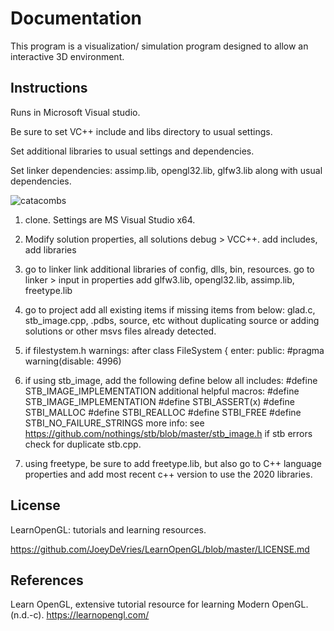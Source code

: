 # Documentation

This program is a visualization/ simulation program designed to allow an interactive 3D environment. 

## Instructions 

Runs in Microsoft Visual studio. 

Be sure to set VC++ include and libs directory to usual settings.

Set additional libraries to usual settings and dependencies.

Set linker dependencies: assimp.lib, opengl32.lib, glfw3.lib along with usual dependencies.

![catacombs](https://user-images.githubusercontent.com/110789514/209882296-22c19a5d-1255-49b0-8191-2b7c8699a602.png)

1. clone. Settings are MS Visual Studio x64. 

2. Modify solution properties, all solutions debug > VCC++.
add includes, add libraries

3. go to linker link additional libraries of config, dlls, bin, resources.
go to linker > input in properties add 
glfw3.lib, opengl32.lib, assimp.lib, freetype.lib

4. go to project add all existing items if missing items from below:
glad.c, stb_image.cpp, .pdbs, source, etc without duplicating source or adding solutions or other msvs files already detected. 

5. if filestystem.h warnings: 
after class FileSystem {
enter:
  public:
  #pragma warning(disable: 4996)

6. if using stb_image, add the following define below all includes: 
#define STB_IMAGE_IMPLEMENTATION
additional helpful macros:
#define STB_IMAGE_IMPLEMENTATION
#define STBI_ASSERT(x)
#define STBI_MALLOC
#define STBI_REALLOC 
#define STBI_FREE
#define STBI_NO_FAILURE_STRINGS
more info: see https://github.com/nothings/stb/blob/master/stb_image.h
if stb errors check for duplicate stb.cpp. 

7. using freetype, be sure to add freetype.lib, but also go to C++ language properties and add most recent c++ version to use the 2020 libraries. 

## License

LearnOpenGL:  tutorials and learning resources.

https://github.com/JoeyDeVries/LearnOpenGL/blob/master/LICENSE.md

## References

Learn OpenGL, extensive tutorial resource for learning Modern OpenGL. (n.d.-c). https://learnopengl.com/

